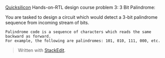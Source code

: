 [Quicksilicon](https://quicksilicon.in/) Hands-on-RTL design course problem 3: 3 Bit Palindrome:

You are tasked to design a circuit which would detect a 3-bit palindrome sequence from incoming stream of bits.

	Palindrome code is a sequence of characters which reads the same backward as forward. 
	For example, the following are palindromes: 101, 010, 111, 000, etc. 

> Written with [StackEdit](https://stackedit.io/).
